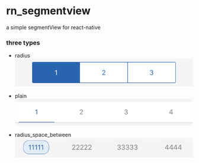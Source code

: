 # rn_segmentview
a simple segmentView for react-native  

### three types 

- radius 
![radius](https://github.com/yongqianvip/rn_segmentview/blob/master/img/sg_radius.png?raw=true)

- plain
![](https://github.com/yongqianvip/rn_segmentview/blob/master/img/sg_plain.png?raw=true) 

- radius\_space\_between
![](https://github.com/yongqianvip/rn_segmentview/blob/master/img/sg_radius_space_between.png?raw=true) 






